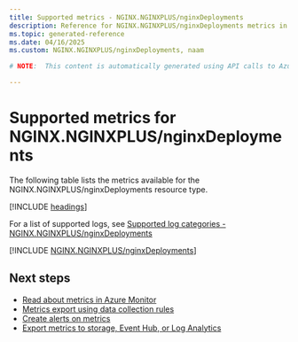 ```yaml
---
title: Supported metrics - NGINX.NGINXPLUS/nginxDeployments
description: Reference for NGINX.NGINXPLUS/nginxDeployments metrics in Azure Monitor.
ms.topic: generated-reference
ms.date: 04/16/2025
ms.custom: NGINX.NGINXPLUS/nginxDeployments, naam

# NOTE:  This content is automatically generated using API calls to Azure. Any edits made on these files will be overwritten in the next run of the script. 

---
```


  
# Supported metrics for NGINX.NGINXPLUS/nginxDeployments
  
The following table lists the metrics available for the NGINX.NGINXPLUS/nginxDeployments resource type.  
  
  
[!INCLUDE [headings](~/reusable-content/ce-skilling/azure/includes/azure-monitor/reference/metrics/metrics-headings.md)]  
  
  
  
For a list of supported logs, see [Supported log categories - NGINX.NGINXPLUS/nginxDeployments](../supported-logs/nginx-nginxplus-nginxdeployments-logs.md)  
  
 

[!INCLUDE [NGINX.NGINXPLUS/nginxDeployments](~/reusable-content/ce-skilling/azure/includes/azure-monitor/reference/metrics/nginx-nginxplus-nginxdeployments-metrics-include.md)]  



## Next steps

- [Read about metrics in Azure Monitor](/azure/azure-monitor/data-platform)
- [Metrics export using data collection rules](/azure/azure-monitor/essentials/data-collection-metrics)
- [Create alerts on metrics](/azure/azure-monitor/alerts/alerts-overview)
- [Export metrics to storage, Event Hub, or Log Analytics](/azure/azure-monitor/essentials/platform-logs-overview)
